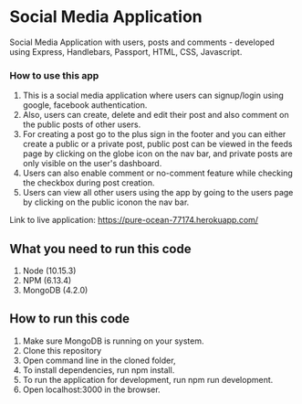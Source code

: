 # Social Media Application
Social Media Application with users, posts and comments - developed using Express, Handlebars, Passport, HTML, CSS, Javascript.

### How to use this app
1. This is a social media application where users can signup/login using google, facebook authentication.
2. Also, users can create, delete and edit their post and also comment on the public posts of other users.
3. For creating a post go to the plus sign in the footer and you can either create a public or a private post, public post can be viewed in the feeds page by clicking on the globe icon on the nav bar, and private posts are only visible on the user's dashboard.
4. Users can also enable comment or no-comment feature while checking the checkbox during post creation.
5. Users can view all other users using the app by going to the users page by clicking on the public iconon the nav bar.

Link to live application: https://pure-ocean-77174.herokuapp.com/


## What you need to run this code
1. Node (10.15.3)
2. NPM (6.13.4)
3. MongoDB (4.2.0)
## How to run this code
1. Make sure MongoDB is running on your system.
2. Clone this repository
3. Open command line in the cloned folder,
4. To install dependencies, run npm install.
5. To run the application for development, run npm run development.
6. Open localhost:3000 in the browser.



